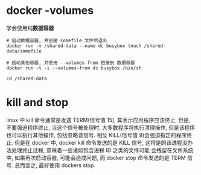 # docker -volumes
学会使用纯**数据容器**
```
# 启动数据容器, 并创建 somefile 文件后退出
docker run -v /shared-data --name dc busybox touch /shared-data/somefile

# 启动其他容器, 并使用 --volumes-from 链接到 数据容器
docker run -t -i --volumes-from dc busybox /bin/sh

cd /shared-data
```

# kill and stop

linux 中 kill 命令通常是发送 TERM(信号值 15), 其表示应用程序应该终止, 但是, 不要强迫程序终止, 当这个信号被处理时, 
大多数程序将执行清理操作, 但是该程序也可以执行其他操作, 包括忽略该信号. 相反 KILL(信号值 9)会强迫指定的程序终止.
但是在 docker 中, docker kill 命令发送的是 KILL 信号, 这将是的该进程没办法处理终止过程, 意味着一些诸如包含进程 ID 之类的文件可能
会残留在文件系统中, 如果再次启动容器, 可能会造成问题, 而 docker stop 命令发送的是 TERM 信号.
总而言之, 最好使用 dockers stop.

# 